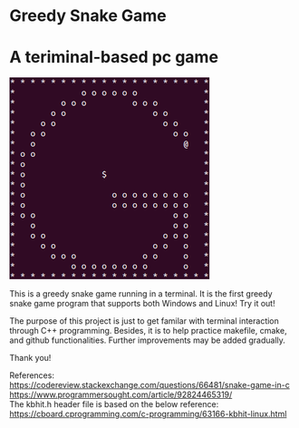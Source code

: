 Greedy Snake Game
===============
A teriminal-based pc game
===============

![Icon](icon.png?raw=true "Icon")

This is a greedy snake game running in a terminal. It is the first greedy snake game program that supports both Windows and Linux! Try it out!

The purpose of this project is just to get familar with terminal interaction through C++ programming. 
Besides, it is to help practice makefile, cmake, and github functionalities. Further improvements may be added gradually. 

Thank you!


References:  
https://codereview.stackexchange.com/questions/66481/snake-game-in-c  
https://www.programmersought.com/article/92824465319/  
The kbhit.h header file is based on the below reference:  
https://cboard.cprogramming.com/c-programming/63166-kbhit-linux.html  
